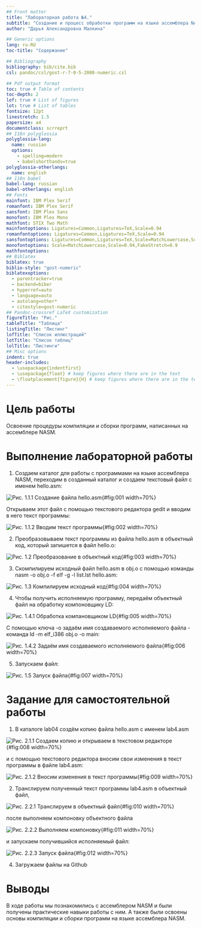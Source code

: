 ```yaml
---
## Front matter
title: "Лабораторная работа №4."
subtitle: "Создание и процесс обработки программ на языке ассемблера NASM"
author: "Дарья Александровна Малкина"

## Generic options
lang: ru-RU
toc-title: "Содержание"

## Bibliography
bibliography: bib/cite.bib
csl: pandoc/csl/gost-r-7-0-5-2008-numeric.csl

## Pdf output format
toc: true # Table of contents
toc-depth: 2
lof: true # List of figures
lot: true # List of tables
fontsize: 12pt
linestretch: 1.5
papersize: a4
documentclass: scrreprt
## I18n polyglossia
polyglossia-lang:
  name: russian
  options:
	- spelling=modern
	- babelshorthands=true
polyglossia-otherlangs:
  name: english
## I18n babel
babel-lang: russian
babel-otherlangs: english
## Fonts
mainfont: IBM Plex Serif
romanfont: IBM Plex Serif
sansfont: IBM Plex Sans
monofont: IBM Plex Mono
mathfont: STIX Two Math
mainfontoptions: Ligatures=Common,Ligatures=TeX,Scale=0.94
romanfontoptions: Ligatures=Common,Ligatures=TeX,Scale=0.94
sansfontoptions: Ligatures=Common,Ligatures=TeX,Scale=MatchLowercase,Scale=0.94
monofontoptions: Scale=MatchLowercase,Scale=0.94,FakeStretch=0.9
mathfontoptions:
## Biblatex
biblatex: true
biblio-style: "gost-numeric"
biblatexoptions:
  - parentracker=true
  - backend=biber
  - hyperref=auto
  - language=auto
  - autolang=other*
  - citestyle=gost-numeric
## Pandoc-crossref LaTeX customization
figureTitle: "Рис."
tableTitle: "Таблица"
listingTitle: "Листинг"
lofTitle: "Список иллюстраций"
lotTitle: "Список таблиц"
lolTitle: "Листинги"
## Misc options
indent: true
header-includes:
  - \usepackage{indentfirst}
  - \usepackage{float} # keep figures where there are in the text
  - \floatplacement{figure}{H} # keep figures where there are in the text
---
```


# Цель работы

Освоение процедуры компиляции и сборки программ, написанных на ассемблере NASM.

# Выполнение лабораторной работы

1. Создаем каталог для работы с программами на языке ассемблера NASM, переходим в созданный каталог и создаем текстовый файл с именем hello.asm:

![Рис. 1.1.1 Создание файла hello.asm](image/1.1.png){#fig:001 width=70%}

Открываем этот файл с помощью текстового редактора gedit и вводим в него текст программы:

![Рис. 1.1.2 Вводим текст программы](image/1.2.png){#fig:002 width=70%}

2. Преобразовываем текст программы из файла hello.asm в объектный код, который запишется в файл hello.o:

![Рис. 1.2 Преобразование в объектный код](image/2.png){#fig:003 width=70%}

3. Скомпилируем исходный файл hello.asm в obj.o с помощью команды nasm -o obj.o -f elf -g -l list.lst hello.asm:

![Рис. 1.3 Компилируем исходный код](image/3.png){#fig:004 width=70%}

4. Чтобы получить исполняемую программу, передаём объектный файл на обработку компоновщику LD:

![Рис. 1.4.1 Обработка компановщиком LD](image/4.1.png){#fig:005 width=70%}

С помощью ключа -o задаём имя создаваемого исполняемого файла - команда ld -m elf_i386 obj.o -o main:

![Рис. 1.4.2 Задаём имя создаваемого исполняемого файла](image/4.2.png){#fig:006 width=70%}

5. Запускаем файл:

![Рис. 1.5 Запуск файла](image/5.png){#fig:007 width=70%}

# Задание для самостоятельной работы
1. В каталоге lab04 создём копию файла hello.asm с именем lab4.asm 

![Рис. 2.1.1 Создаем копию и открываем в текстовом редакторе](image/s1.1.png){#fig:008 width=70%}

и с помощью текстового редактора вносим свои изменения в текст программы в
файле lab4.asm:

![Рис. 2.1.2 Вносим изменения в текст программы](image/s1.2.png){#fig:009 width=70%}

2. Транслируем полученный текст программы lab4.asm в объектный файл, 

![Рис. 2.2.1 Транслируем в объектный файл](image/s2.1.png){#fig:010 width=70%}

после выполняем компоновку объектного файла

![Рис. 2.2.2 Выполняем компоновку](image/s2.2.png){#fig:011 width=70%}

 и запускаем получившийся исполняемый файл:
 
![Рис. 2.2.3 Запуск файла](image/s2.3.png){#fig:012 width=70%}

4. Загружаем файлы на Github

# Выводы

В ходе работы мы познакомились с ассемблером NASM и были получены практические навыки работы с ним. А также были освоены основы компиляции и сборки программ на языке ассемблера NASM.

